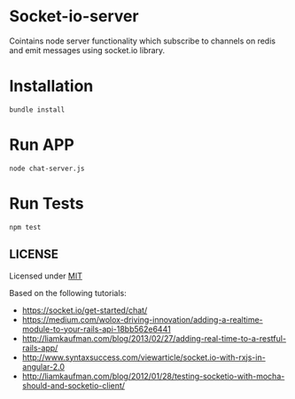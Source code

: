 # Socket-io-server

Cointains node server functionality which subscribe to channels on redis and emit messages using socket.io library.

# Installation
```bundle install```

# Run APP
```node chat-server.js```

# Run Tests
```npm test```

## LICENSE

Licensed under [MIT](../LICENSE.md)


Based on the following tutorials: 
* https://socket.io/get-started/chat/
* https://medium.com/wolox-driving-innovation/adding-a-realtime-module-to-your-rails-api-18bb562e6441
* http://liamkaufman.com/blog/2013/02/27/adding-real-time-to-a-restful-rails-app/
* http://www.syntaxsuccess.com/viewarticle/socket.io-with-rxjs-in-angular-2.0
* http://liamkaufman.com/blog/2012/01/28/testing-socketio-with-mocha-should-and-socketio-client/